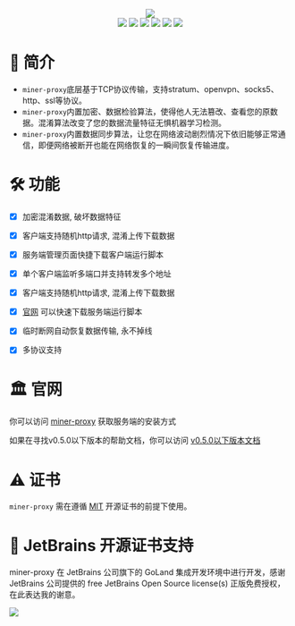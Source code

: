 <p align="center">
<a title="Require Go Version" target="_blank" href="https://perrorone.github.io/miner-proxy/">
<img src="https://github.com/PerrorOne/miner-proxy/blob/master/images/logo.png?raw=true"/>
</a>
<br/>
<a title="Build Status" target="_blank" href="https://github.com/PerrorOne/miner-proxy/actions?query=workflow%3ABuild+Release"><img src="https://img.shields.io/github/workflow/status/PerrorOne/miner-proxy/Build%20Release?style=flat-square&logo=github-actions" /></a>
<a title="Supported Platforms" target="_blank" href="https://github.com/PerrorOne/miner-proxy"><img src="https://img.shields.io/badge/platform-Linux%20%7C%20FreeBSD%20%7C%20Windows%7C%20Mac-549688?style=flat-square&logo=launchpad" /></a>
<a title="Require Go Version" target="_blank" href="https://github.com/PerrorOne/miner-proxy"><img src="https://img.shields.io/badge/go-%3E%3D1.17-30dff3?style=flat-square&logo=go" /></a>
<a title="Release" target="_blank" href="https://github.com/PerrorOne/miner-proxy/releases"><img src="https://img.shields.io/github/v/release/PerrorOne/miner-proxy.svg?color=161823&style=flat-square&logo=smartthings" /></a>
<a title="Tag" target="_blank" href="https://github.com/PerrorOne/miner-proxy/tags"><img src="https://img.shields.io/github/v/tag/PerrorOne/miner-proxy?color=%23ff8936&logo=fitbit&style=flat-square" /></a>
<a title="Chat Room" target="_blank" href="https://jq.qq.com/?_wv=1027&k=xh9ZfSix"><img src="https://camo.githubusercontent.com/af90fa146b13bd7b4b66364b1b57b66e5159b1e677e22beb50109493cf347de5/687474703a2f2f636c6c6765656b2e6769746875622e696f2f7376672f69636f2f71712e737667" /></a>
</p>

# 📃 简介
* `miner-proxy`底层基于TCP协议传输，支持stratum、openvpn、socks5、http、ssl等协议。
* `miner-proxy`内置加密、数据检验算法，使得他人无法篡改、查看您的原数据。混淆算法改变了您的数据流量特征无惧机器学习检测。
* `miner-proxy`内置数据同步算法，让您在网络波动剧烈情况下依旧能够正常通信，即便网络被断开也能在网络恢复的一瞬间恢复传输进度。

# 🛠️ 功能
- [x] 加密混淆数据, 破坏数据特征
- [x] 客户端支持随机http请求, 混淆上传下载数据
- [x] 服务端管理页面快捷下载客户端运行脚本
- [x] 单个客户端监听多端口并支持转发多个地址
- [x] 客户端支持随机http请求, 混淆上传下载数据
- [x] [官网](https://perrorone.github.io/miner-proxy/) 可以快速下载服务端运行脚本
- [x] 临时断网自动恢复数据传输, 永不掉线
- [x] 多协议支持




# 🏛 官网
你可以访问 [miner-proxy](https://perrorone.github.io/miner-proxy/) 获取服务端的安装方式

如果在寻找v0.5.0以下版本的帮助文档，你可以访问 [v0.5.0以下版本文档](https://github.com/PerrorOne/miner-proxy/tree/v0.4.0)

# ⚠️ 证书
`miner-proxy` 需在遵循 [MIT](https://github.com/PerrorOne/miner-proxy/blob/master/LICENSE) 开源证书的前提下使用。

# 🎉 JetBrains 开源证书支持
miner-proxy 在 JetBrains 公司旗下的 GoLand 集成开发环境中进行开发，感谢 JetBrains 公司提供的 free JetBrains Open Source license(s) 正版免费授权，在此表达我的谢意。

<a href="https://www.jetbrains.com/?from=miner-proxy" target="_blank"><img src="https://resources.jetbrains.com/storage/products/company/brand/logos/jb_beam.svg"/></a>